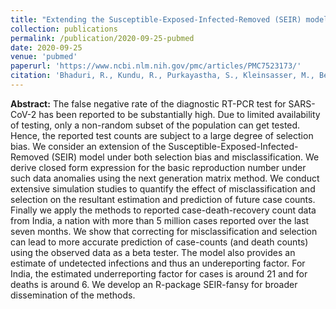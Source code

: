 ```yaml
---
title: "Extending the Susceptible-Exposed-Infected-Removed (SEIR) model to handle the high false negative rate and symptom-based administration of COVID-19 diagnostic tests: SEIR-fansy"
collection: publications
permalink: /publication/2020-09-25-pubmed
date: 2020-09-25
venue: 'pubmed'
paperurl: 'https://www.ncbi.nlm.nih.gov/pmc/articles/PMC7523173/'
citation: 'Bhaduri, R., Kundu, R., Purkayastha, S., Kleinsasser, M., Beesley, L. J., & Mukherjee, B. (2020). Extending the Susceptible-Exposed-Infected-Removed (SEIR) model to handle the high FAlse Negative rate and SYmptom-based administration of COVID-19 diagnostic tests: SEIR-fansy. medRxiv : the preprint server for health sciences, 2020.09.24.20200238. https://doi.org/10.1101/2020.09.24.20200238'
---
```


**Abstract:** The false negative rate of the diagnostic RT-PCR test for SARS-CoV-2 has been reported to be substantially high. Due to limited availability of testing, only a non-random subset of the population can get tested. Hence, the reported test counts are subject to a large degree of selection bias. We consider an extension of the Susceptible-Exposed-Infected-Removed (SEIR) model under both selection bias and misclassification. We derive closed form expression for the basic reproduction number under such data anomalies using the next generation matrix method. We conduct extensive simulation studies to quantify the effect of misclassification and selection on the resultant estimation and prediction of future case counts. Finally we apply the methods to reported case-death-recovery count data from India, a nation with more than 5 million cases reported over the last seven months. We show that correcting for misclassification and selection can lead to more accurate prediction of case-counts (and death counts) using the observed data as a beta tester. The model also provides an estimate of undetected infections and thus an undereporting factor. For India, the estimated underreporting factor for cases is around 21 and for deaths is around 6. We develop an R-package SEIR-fansy for broader dissemination of the methods.

